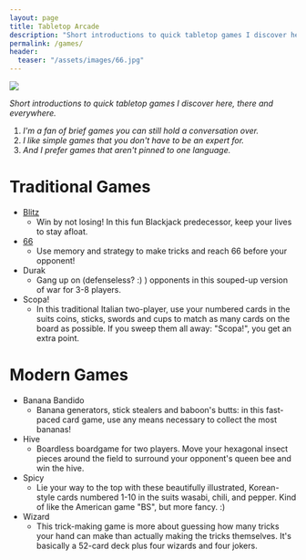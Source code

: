 ```yaml
---
layout: page
title: Tabletop Arcade
description: "Short introductions to quick tabletop games I discover here, there and everywhere."
permalink: /games/
header:
  teaser: "/assets/images/66.jpg"
---
```


<a href="https://boardgamegeek.com/user/Brianingermany"><img src="https://boardgamegeek.com/jswidget.php?username=Brianingermany&numitems=6&header=1&text=none&images=medium&show=random&imagesonly=1&imagepos=right&inline=1&domains%5B%5D=boardgame&imagewidget=1" border="0"/></a>

*Short introductions to quick tabletop games I discover here, there and everywhere.* 
1. *I'm a fan of brief games you can still hold a conversation over.*
2. *I like simple games that you don't have to be an expert for.*
3. *And I prefer games that aren't pinned to one language.*  
   
# Traditional Games

- [Blitz](https://thejunkyard.cc/2022/10/09/blitz_cardgame.html)
  - Win by not losing! In this fun Blackjack predecessor, keep your lives to stay afloat. 
- [66](https://thejunkyard.cc/2022/10/09/sixty-six_cardgame.html)
  - Use memory and strategy to make tricks and reach 66 before your opponent! 
- Durak
  - Gang up on (defenseless? :) ) opponents in this souped-up version of war for 3-8 players.
- Scopa!
  - In this traditional Italian two-player, use your numbered cards in the suits coins, sticks, swords and cups to match as many cards on the board as possible. If you sweep them all away: "Scopa!", you get an extra point.

# Modern Games
- Banana Bandido
  - Banana generators, stick stealers and baboon's butts: in this fast-paced card game, use any means necessary to collect the most bananas!
- Hive
  - Boardless boardgame for two players. Move your hexagonal insect pieces around the field to surround your opponent's queen bee and win the hive.
- Spicy
  - Lie your way to the top with these beautifully illustrated, Korean-style cards numbered 1-10 in the suits wasabi, chili, and pepper. Kind of like the American game "BS", but more fancy. :)
- Wizard
  - This trick-making game is more about guessing how many tricks your hand can make than actually making the tricks themselves. It's basically a 52-card deck plus four wizards and four jokers.
